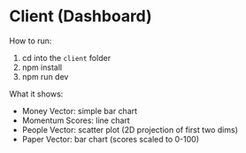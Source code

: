 # Client (Dashboard)

How to run:

1. cd into the `client` folder
2. npm install
3. npm run dev

What it shows:

- Money Vector: simple bar chart
- Momentum Scores: line chart
- People Vector: scatter plot (2D projection of first two dims)
- Paper Vector: bar chart (scores scaled to 0-100)

